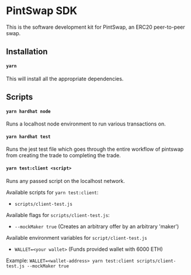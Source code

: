 # PintSwap SDK

This is the software development kit for PintSwap, an ERC20 peer-to-peer swap.

## Installation

#### `yarn`

This will install all the appropriate dependencies.

## Scripts

#### `yarn hardhat node`

Runs a localhost node environment to run various transactions on.

#### `yarn hardhat test`

Runs the jest test file which goes through the entire workflow of pintswap from creating the trade to completing the trade.

#### `yarn test:client <script>`

Runs any passed script on the localhost network.

Available scripts for `yarn test:client`:
- `scripts/client-test.js`

Available flags for `scripts/client-test.js`:
- `--mockMaker true` (Creates an arbitrary offer by an arbitrary 'maker')

Available environment variables for `script/client-test.js`
- `WALLET=<your wallet>` (Funds provided wallet with 6000 ETH)

Example: `WALLET=<wallet-address> yarn test:client scripts/client-test.js --mockMaker true`
